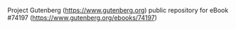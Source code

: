Project Gutenberg (https://www.gutenberg.org) public repository for eBook #74197 (https://www.gutenberg.org/ebooks/74197)

